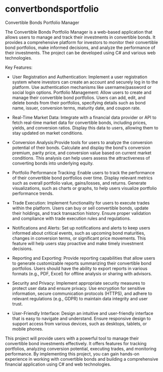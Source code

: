 # convertbondsportfolio
Convertible Bonds Portfolio Manager

The Convertible Bonds Portfolio Manager is a web-based application that allows users to manage and track their investments in convertible bonds. It provides a comprehensive platform for investors to monitor their convertible bond portfolios, make informed decisions, and analyze the performance of their investments. The project can be developed using C# and various web technologies. 

Key Features: 

- User Registration and Authentication: Implement a user registration system where investors can create an account and securely log in to the platform. Use authentication mechanisms like username/password or social login options. 
Portfolio Management: Allow users to create and manage their convertible bond portfolios. Users can add, edit, and delete bonds from their portfolios, specifying details such as bond name, issuer, conversion terms, maturity date, and coupon rate. 

- Real-Time Market Data: Integrate with a financial data provider or API to fetch real-time market data for convertible bonds, including prices, yields, and conversion ratios. Display this data to users, allowing them to stay updated on market conditions.

- Conversion Analysis:Provide tools for users to analyze the conversion potential of their bonds. Calculate and display the bond's conversion premium, parity price, and conversion value based on current market conditions. This analysis can help users assess the attractiveness of converting bonds into underlying equity.

- Portfolio Performance Tracking: Enable users to track the performance of their convertible bond portfolios over time. Display relevant metrics such as overall portfolio value, gains/losses, and returns. Generate visualizations, such as charts or graphs, to help users visualize portfolio performance trends. 

- Trade Execution: Implement functionality for users to execute trades within the platform. Users can buy or sell convertible bonds, update their holdings, and track transaction history. Ensure proper validation and compliance with trade execution rules and regulations. 


- Notifications and Alerts: Set up notifications and alerts to keep users informed about critical events, such as upcoming bond maturities, changes in conversion terms, or significant price movements. This feature will help users stay proactive and make timely investment decisions. 

- Reporting and Exporting: Provide reporting capabilities that allow users to generate customizable reports summarizing their convertible bond portfolios. Users should have the ability to export reports in various formats (e.g., PDF, Excel) for offline analysis or sharing with advisors. 

- Security and Privacy: Implement appropriate security measures to protect user data and ensure privacy. Use encryption for sensitive information, secure communication protocols (HTTPS), and adhere to relevant regulations (e.g., GDPR) to maintain data integrity and user trust. 

- User-Friendly Interface: Design an intuitive and user-friendly interface that is easy to navigate and understand. Ensure responsive design to support access from various devices, such as desktops, tablets, or mobile phones. 


This project will provide users with a powerful tool to manage their convertible bond investments effectively. It offers features for tracking portfolios, analyzing conversion potential, executing trades, and monitoring performance. By implementing this project, you can gain hands-on experience in working with convertible bonds and building a comprehensive financial application using C# and web technologies.

